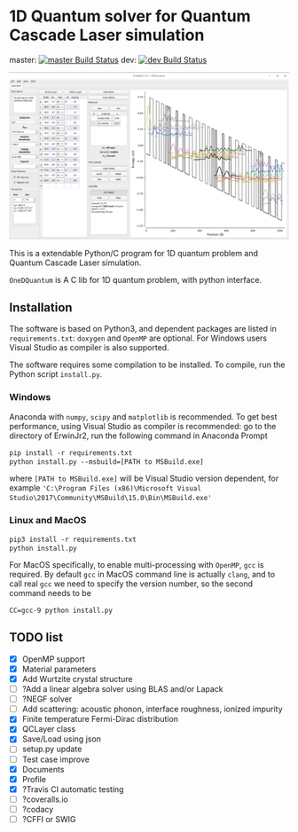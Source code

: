 1D Quantum solver for Quantum Cascade Laser simulation
================

master:
[![master Build Status](https://travis-ci.com/CareF/ErwinJr2.svg?branch=master)](https://travis-ci.org/CareF/ErwinJr2)
dev:
[![dev Build Status](https://travis-ci.com/CareF/ErwinJr2.svg?branch=dev)](https://travis-ci.org/CareF/ErwinJr2)

![Main Window Screenshot](./docs/figures/mainwindow.png)

This is a extendable Python/C program for 1D quantum problem and Quantum Cascade Laser simulation. 

`OneDQuantum` is A C lib for 1D quantum problem, with python interface. 


Installation
---------------
The software is based on Python3, and dependent packages are listed in 
`requirements.txt`: 
`doxygen` and `OpenMP` are optional. For Windows users Visual Studio as compiler
is also supported. 

The software requires some compilation to be installed. 
To compile, run the Python script `install.py`. 

### Windows ###
Anaconda with `numpy`, `scipy` and `matplotlib` is recommended. 
To get best performance, using Visual Studio as compiler is recommended: 
go to the directory of ErwinJr2, run the following command in Anaconda Prompt

```
pip install -r requirements.txt
python install.py --msbuild=[PATH to MSBuild.exe]
```
where `[PATH to MSBuild.exe]` will be Visual Studio version dependent, 
for example `'C:\Program Files (x86)\Microsoft Visual Studio\2017\Community\MSBuild\15.0\Bin\MSBuild.exe'`

### Linux and MacOS ###
```
pip3 install -r requirements.txt
python install.py
```
For MacOS specifically, to enable multi-processing with `OpenMP`, `gcc` is 
required. By default `gcc` in MacOS command line is actually `clang`, and to 
call real `gcc` we need to specify the version number, so 
the second command needs to be 
```
CC=gcc-9 python install.py
```

## TODO list
- [X] OpenMP support
- [X] Material parameters
- [X] Add Wurtzite crystal structure 
- [ ] ?Add a linear algebra solver using BLAS and/or Lapack
- [ ] ?NEGF solver
- [ ] Add scattering: acoustic phonon, interface roughness, ionized impurity
- [X] Finite temperature Fermi-Dirac distribution
- [X] QCLayer class
- [X] Save/Load using json
- [ ] setup.py update
- [ ] Test case improve
- [X] Documents
- [X] Profile
- [X] ?Travis CI automatic testing
- [ ] ?coveralls.io
- [ ] ?codacy
- [ ] ?CFFI or SWIG
